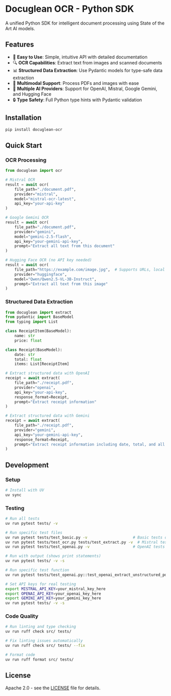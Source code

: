 # Docuglean OCR - Python SDK

A unified Python SDK for intelligent document processing using State of the Art AI models.

## Features

- 🚀 **Easy to Use**: Simple, intuitive API with detailed documentation
- 🔍 **OCR Capabilities**: Extract text from images and scanned documents  
- 📊 **Structured Data Extraction**: Use Pydantic models for type-safe data extraction
- 📄 **Multimodal Support**: Process PDFs and images with ease
- 🤖 **Multiple AI Providers**: Support for OpenAI, Mistral, Google Gemini, and Hugging Face
- 🔒 **Type Safety**: Full Python type hints with Pydantic validation

## Installation

```bash
pip install docuglean-ocr
```

## Quick Start

### OCR Processing

```python
from docuglean import ocr

# Mistral OCR
result = await ocr(
    file_path="./document.pdf",
    provider="mistral",
    model="mistral-ocr-latest",
    api_key="your-api-key"
)

# Google Gemini OCR
result = await ocr(
    file_path="./document.pdf",
    provider="gemini",
    model="gemini-2.5-flash",
    api_key="your-gemini-api-key",
    prompt="Extract all text from this document"
)

# Hugging Face OCR (no API key needed)
result = await ocr(
    file_path="https://example.com/image.jpg",  # Supports URLs, local files, base64
    provider="huggingface",
    model="Qwen/Qwen2.5-VL-3B-Instruct",
    prompt="Extract all text from this image"
)
```

### Structured Data Extraction

```python
from docuglean import extract
from pydantic import BaseModel
from typing import List

class ReceiptItem(BaseModel):
    name: str
    price: float

class Receipt(BaseModel):
    date: str
    total: float
    items: List[ReceiptItem]

# Extract structured data with OpenAI
receipt = await extract(
    file_path="./receipt.pdf",
    provider="openai",
    api_key="your-api-key",
    response_format=Receipt,
    prompt="Extract receipt information"
)

# Extract structured data with Gemini
receipt = await extract(
    file_path="./receipt.pdf",
    provider="gemini",
    api_key="your-gemini-api-key",
    response_format=Receipt,
    prompt="Extract receipt information including date, total, and all items"
)
```

## Development

### Setup

```bash
# Install with UV
uv sync
```

### Testing

```bash
# Run all tests
uv run pytest tests/ -v

# Run specific test files
uv run pytest tests/test_basic.py -v                    # Basic tests only
uv run pytest tests/test_ocr.py tests/test_extract.py -v  # Mistral tests (requires MISTRAL_API_KEY)
uv run pytest tests/test_openai.py -v                   # OpenAI tests (requires OPENAI_API_KEY)

# Run with output (shows print statements)
uv run pytest tests/ -v -s

# Run specific test function
uv run pytest tests/test_openai.py::test_openai_extract_unstructured_pdf -v -s

# Set API keys for real testing
export MISTRAL_API_KEY=your_mistral_key_here
export OPENAI_API_KEY=your_openai_key_here
export GEMINI_API_KEY=your_gemini_key_here
uv run pytest tests/ -v -s
```

### Code Quality

```bash
# Run linting and type checking
uv run ruff check src/ tests/

# Fix linting issues automatically
uv run ruff check src/ tests/ --fix

# Format code
uv run ruff format src/ tests/
```

## License

Apache 2.0 - see the [LICENSE](LICENSE) file for details.
